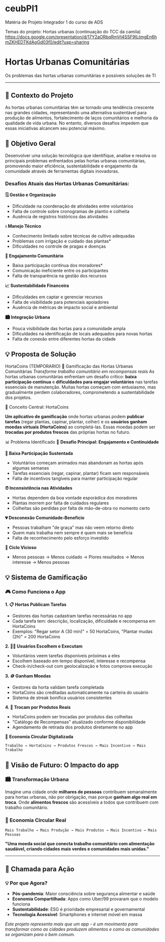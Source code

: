 # ceubPI1
Matéria de Projeto Integrador 1 do curso de ADS 

Temas do projeto:
Hortas urbanas (continuação do TCC da camila)
https://docs.google.com/presentation/d/17Y2aORbqRmVt4SSF9ILtmgEn6hmZKHEDTKdAgGd03f0/edit?usp=sharing

# Hortas Urbanas Comunitárias
Os problemas das hortas urbanas comunitárias e possíveis soluções de TI

---

## 🌱 Contexto do Projeto

As hortas urbanas comunitárias têm se tornado uma tendência crescente nas grandes cidades, representando uma alternativa sustentável para produção de alimentos, fortalecimento de laços comunitários e melhoria da qualidade de vida urbana. No entanto, diversos desafios impedem que essas iniciativas alcancem seu potencial máximo.

## 🎯 Objetivo Geral

Desenvolver uma solução tecnológica que identifique, analise e resolva os principais problemas enfrentados pelas hortas urbanas comunitárias, promovendo maior eficiência, sustentabilidade e engajamento da comunidade através de ferramentas digitais inovadoras.

### Desafios Atuais das Hortas Urbanas Comunitárias:

**🗓️ Gestão e Organização**
- Dificuldade na coordenação de atividades entre voluntários
- Falta de controle sobre cronogramas de plantio e colheita
- Ausência de registros históricos das atividades

**💧 Manejo Técnico**
- Conhecimento limitado sobre técnicas de cultivo adequadas
- Problemas com irrigação e cuidado das plantas*
- Dificuldades no controle de pragas e doenças

**👥 Engajamento Comunitário**
- Baixa participação contínua dos moradores*
- Comunicação ineficiente entre os participantes
- Falta de transparência na gestão dos recursos

**📈 Sustentabilidade Financeira**
- Dificuldades em captar e gerenciar recursos
- Falta de visibilidade para potenciais apoiadores
- Ausência de métricas de impacto social e ambiental

**🏙️ Integração Urbana**
- Pouca visibilidade das hortas para a comunidade ampla
- Dificuldades na identificação de locais adequados para novas hortas
- Falta de conexão entre diferentes hortas da cidade

## 💡 Proposta de Solução
HortaCoins (TEMPORARIO) 🌱
 Gamificação das Hortas Urbanas Comunitárias
*Transforme trabalho comunitário em recompensas reais*
As hortas urbanas comunitárias enfrentam um desafio crítico: **baixa participação contínua** e **dificuldades para engajar voluntários** nas tarefas essenciais de manutenção. Muitas hortas começam com entusiasmo, mas gradualmente perdem colaboradores, comprometendo a sustentabilidade dos projetos.

🎯 Conceito Central: HortaCoins

**Um aplicativo de gamificação** onde hortas urbanas podem **publicar tarefas** (regar plantas, capinar, plantar, colher) e os **usuários ganham moedas virtuais (HortaCoins)** ao completá-las. Essas moedas podem ser **trocadas por produtos frescos** das próprias hortas no futuro.

📊 Problema Identificado
🎯 **Desafio Principal: Engajamento e Continuidade**

**👥 Baixa Participação Sustentada**
- Voluntários começam animados mas abandonam as hortas após algumas semanas
- Tarefas essenciais (regar, capinar, plantar) ficam sem responsáveis
- Falta de incentivos tangíveis para manter participação regular

**⏰ Inconsistência nas Atividades**
- Hortas dependem da boa vontade esporádica dos moradores
- Plantas morrem por falta de cuidados regulares
- Colheitas são perdidas por falta de mão-de-obra no momento certo

**💔 Desconexão Comunidade-Benefício**
- Pessoas trabalham "de graça" mas não veem retorno direto
- Quem mais trabalha nem sempre é quem mais se beneficia
- Falta de reconhecimento pelo esforço investido

**🔄 Ciclo Vicioso**
- Menos pessoas → Menos cuidado → Piores resultados → Menos interesse → Menos pessoas

## 💡 Sistema de Gamificação

### 🎮 **Como Funciona o App**

**1. 📋 Hortas Publicam Tarefas**
- Gestores das hortas cadastram tarefas necessárias no app
- Cada tarefa tem: descrição, localização, dificuldade e recompensa em HortaCoins
- Exemplos: "Regar setor A (30 min)" = 50 HortaCoins, "Plantar mudas (2h)" = 200 HortaCoins

**2. 🏃‍♀️ Usuários Escolhem e Executam**
- Voluntários veem tarefas disponíveis próximas a eles
- Escolhem baseado em tempo disponível, interesse e recompensa
- Check-in/check-out com geolocalização e fotos comprova execução

**3. 🪙 Ganham Moedas**
- Gestores da horta validam tarefa completada
- HortaCoins são creditadas automaticamente na carteira do usuário
- Sistema de streak bonifica usuários consistentes

**4. 🥕 Trocam por Produtos Reais**
- HortaCoins podem ser trocadas por produtos das colheitas
- "Catálogo de Recompensas" atualizado conforme disponibilidade
- Agendamento de retirada dos produtos diretamente no app

🔄 **Economia Circular Digitalizada**
```
Trabalho → HortaCoins → Produtos Frescos → Mais Incentivo → Mais Trabalho
```


## 🌟 Visão de Futuro: O Impacto do app
### 🏙️ **Transformação Urbana**
Imagine uma cidade onde **milhares de pessoas** contribuem semanalmente para hortas urbanas, não por obrigação, mas porque **ganham algo real em troca**. Onde **alimentos frescos** são acessíveis a todos que contribuem com trabalho comunitário.


### 🔄 **Economia Circular Real**
```
Mais Trabalho → Mais Produção → Mais Produtos → Mais Incentivo → Mais Pessoas
```
**"Uma moeda social que conecta trabalho comunitário com alimentação saudável, criando cidades mais verdes e comunidades mais unidas."**

---

## 🚀 **Chamada para Ação**

### 💡 **Por que Agora?**
- **Pós-pandemia**: Maior consciência sobre segurança alimentar e saúde
- **Economia Compartilhada**: Apps como Uber/99 provaram que o modelo funciona
- **Sustentabilidade**: ESG é prioridade empresarial e governamental
- **Tecnologia Acessível**: Smartphones e internet móvel em massa


*Este projeto representa mais que um app - é um movimento para transformar como as cidades produzem alimentos e como as comunidades se organizam para o bem comum.*
